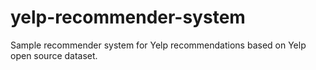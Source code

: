 # yelp-recommender-system
Sample recommender system for Yelp recommendations based on Yelp open source dataset.
